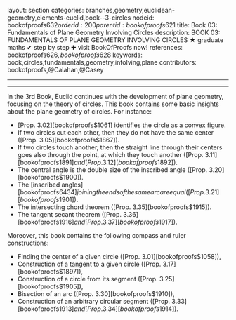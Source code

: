 layout: section
categories: branches,geometry,euclidean-geometry,elements-euclid,book--3-circles
nodeid: bookofproofs$632
orderid: 200
parentid: bookofproofs$621
title: Book 03: Fundamentals of Plane Geometry Involving Circles
description: BOOK 03: FUNDAMENTALS OF PLANE GEOMETRY INVOLVING CIRCLES &#9733; graduate maths &#10004; step by step &#10010; visit BookOfProofs now!
references: bookofproofs$626,bookofproofs$628
keywords: book,circles,fundamentals,geometry,infolving,plane
contributors: bookofproofs,@Calahan,@Casey

---


---

In the 3rd Book, Euclid continues with the development of plane geometry, focusing on the theory of circles. This book contains some basic insights about the plane geometry of circles. For instance:

* [Prop. 3.02][bookofproofs$1061] identifies the circle as a convex figure.
* If two circles cut each other, then they do not have the same center ([Prop. 3.05][bookofproofs$1867]).
* If two circles touch another, then the straight line through their centers goes also through the point, at which they touch another ([Prop. 3.11][bookofproofs$1891] and [Prop. 3.12][bookofproofs$1892]).
* The central angle is the double size of the inscribed angle ([Prop. 3.20][bookofproofs$1900]).
* The [inscribed angles][bookofproofs$6434] joining the ends of the same arc are equal ([Prop. 3.21][bookofproofs$1901]).
* The intersecting chord theorem ([Prop. 3.35][bookofproofs$1915]).
* The tangent secant theorem ([Prop. 3.36][bookofproofs$1916] and [Prop. 3.37][bookofproofs$1917]).

Moreover, this book contains the following compass and ruler constructions:

* Finding the center of a given circle ([Prop. 3.01][bookofproofs$1058]),
* Construction of a tangent to a given circle ([Prop. 3.17][bookofproofs$1897]),
* Construction of a circle from its segment ([Prop. 3.25][bookofproofs$1905]),
* Bisection of an arc ([Prop. 3.30][bookofproofs$1910]),
* Construction of an arbitrary circular segment ([Prop. 3.33][bookofproofs$1913] and [Prop. 3.34][bookofproofs$1914]).
